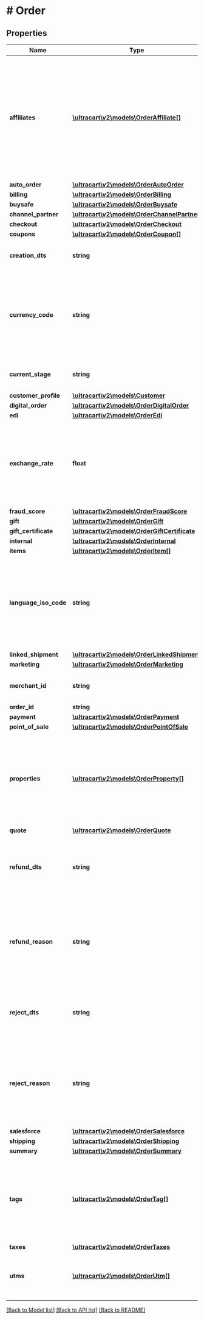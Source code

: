 # # Order

## Properties

Name | Type | Description | Notes
------------ | ------------- | ------------- | -------------
**affiliates** | [**\ultracart\v2\models\OrderAffiliate[]**](OrderAffiliate.md) | Affiliates if any were associated with the order.  The first one in the array sent the order and each subsequent affiliate is the recruiter that earns a downline commission. | [optional]
**auto_order** | [**\ultracart\v2\models\OrderAutoOrder**](OrderAutoOrder.md) |  | [optional]
**billing** | [**\ultracart\v2\models\OrderBilling**](OrderBilling.md) |  | [optional]
**buysafe** | [**\ultracart\v2\models\OrderBuysafe**](OrderBuysafe.md) |  | [optional]
**channel_partner** | [**\ultracart\v2\models\OrderChannelPartner**](OrderChannelPartner.md) |  | [optional]
**checkout** | [**\ultracart\v2\models\OrderCheckout**](OrderCheckout.md) |  | [optional]
**coupons** | [**\ultracart\v2\models\OrderCoupon[]**](OrderCoupon.md) | Coupons | [optional]
**creation_dts** | **string** | Date/time that the order was created | [optional]
**currency_code** | **string** | Currency code that the customer used if different than the merchant&#39;s base currency code | [optional]
**current_stage** | **string** | Current stage that the order is in. | [optional]
**customer_profile** | [**\ultracart\v2\models\Customer**](Customer.md) |  | [optional]
**digital_order** | [**\ultracart\v2\models\OrderDigitalOrder**](OrderDigitalOrder.md) |  | [optional]
**edi** | [**\ultracart\v2\models\OrderEdi**](OrderEdi.md) |  | [optional]
**exchange_rate** | **float** | Exchange rate at the time the order was placed if currency code is different than the base currency | [optional]
**fraud_score** | [**\ultracart\v2\models\OrderFraudScore**](OrderFraudScore.md) |  | [optional]
**gift** | [**\ultracart\v2\models\OrderGift**](OrderGift.md) |  | [optional]
**gift_certificate** | [**\ultracart\v2\models\OrderGiftCertificate**](OrderGiftCertificate.md) |  | [optional]
**internal** | [**\ultracart\v2\models\OrderInternal**](OrderInternal.md) |  | [optional]
**items** | [**\ultracart\v2\models\OrderItem[]**](OrderItem.md) | Items | [optional]
**language_iso_code** | **string** | Three letter ISO-639 language code used by the customer during the checkout if different than the default language | [optional]
**linked_shipment** | [**\ultracart\v2\models\OrderLinkedShipment**](OrderLinkedShipment.md) |  | [optional]
**marketing** | [**\ultracart\v2\models\OrderMarketing**](OrderMarketing.md) |  | [optional]
**merchant_id** | **string** | UltraCart merchant ID owning this order | [optional]
**order_id** | **string** | Order ID | [optional]
**payment** | [**\ultracart\v2\models\OrderPayment**](OrderPayment.md) |  | [optional]
**point_of_sale** | [**\ultracart\v2\models\OrderPointOfSale**](OrderPointOfSale.md) |  | [optional]
**properties** | [**\ultracart\v2\models\OrderProperty[]**](OrderProperty.md) | Properties, available only through update, not through insert due to the nature of how properties are handled internally | [optional]
**quote** | [**\ultracart\v2\models\OrderQuote**](OrderQuote.md) |  | [optional]
**refund_dts** | **string** | If the order was refunded, the date/time that the last refund occurred | [optional]
**refund_reason** | **string** | Refund reason code.  This can only be written during a refund operation otherwise this field is read only. | [optional]
**reject_dts** | **string** | If the order was rejected, the date/time that the rejection occurred | [optional]
**reject_reason** | **string** | Reject reason code.  This can only be written during a reject operation otherwise this field is read only. | [optional]
**salesforce** | [**\ultracart\v2\models\OrderSalesforce**](OrderSalesforce.md) |  | [optional]
**shipping** | [**\ultracart\v2\models\OrderShipping**](OrderShipping.md) |  | [optional]
**summary** | [**\ultracart\v2\models\OrderSummary**](OrderSummary.md) |  | [optional]
**tags** | [**\ultracart\v2\models\OrderTag[]**](OrderTag.md) | tags, available only through update, not through insert due to the nature of how tags are handled internally | [optional]
**taxes** | [**\ultracart\v2\models\OrderTaxes**](OrderTaxes.md) |  | [optional]
**utms** | [**\ultracart\v2\models\OrderUtm[]**](OrderUtm.md) | UTM clicks.  The zero index is the most recent (last) UTM click | [optional]

[[Back to Model list]](../../README.md#models) [[Back to API list]](../../README.md#endpoints) [[Back to README]](../../README.md)
